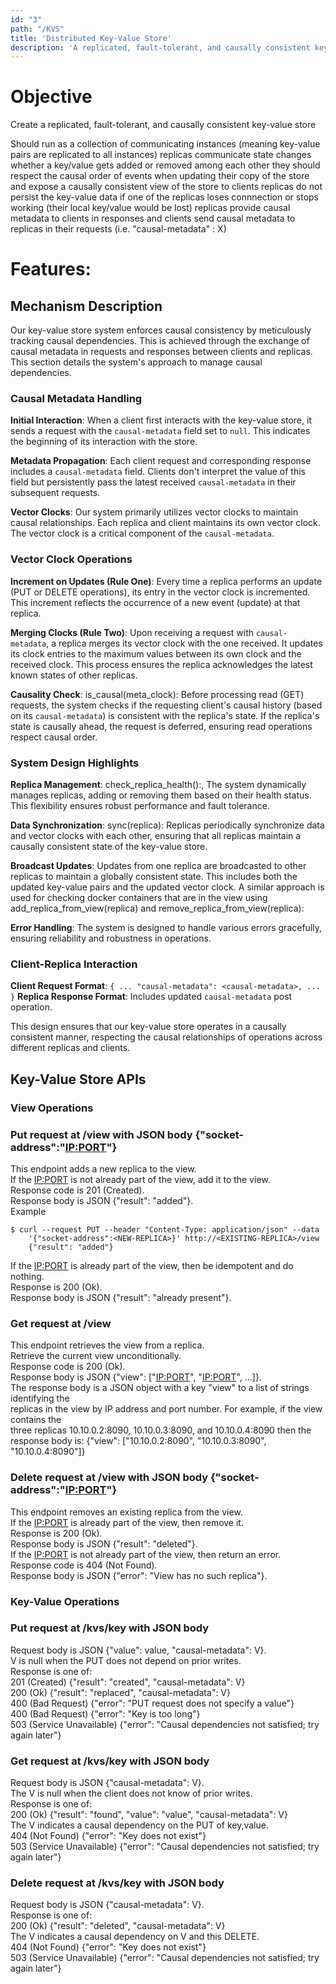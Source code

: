 ```yaml
---
id: "3"
path: "/KVS"
title: 'Distributed Key-Value Store'
description: 'A replicated, fault-tolerant, and causally consistent key-value store with HTTP requests methods: GET, POST, DELETE'
---
```

# Objective
Create a replicated, fault-tolerant, and causally consistent key-value store

 Should run as a collection of communicating instances (meaning key-value pairs are replicated to all instances)
 replicas communicate state changes whether a key/value gets added or removed among each other
 they should respect the causal order of events when updating their copy of the store and expose a causally consistent view of the store to clients
 replicas do not persist the key-value data if one of the replicas loses connnection or stops working (their local key/value would be lost)
 replicas provide causal metadata to clients in responses and clients send causal metadata to replicas in their requests (i.e. "causal-metadata" : X)

# Features:
## Mechanism Description

Our key-value store system enforces causal consistency by meticulously tracking causal dependencies. This is achieved through the exchange of causal metadata in requests and responses between clients and replicas. This section details the system's approach to manage causal dependencies.
### Causal Metadata Handling

 **Initial Interaction**: When a client first interacts with the key-value store, it sends a request with the `causal-metadata` field set to `null`. This indicates the beginning of its interaction with the store.
    
 **Metadata Propagation**: Each client request and corresponding response includes a `causal-metadata` field. Clients don't interpret the value of this field but persistently pass the latest received `causal-metadata` in their subsequent requests.
    
 **Vector Clocks**: Our system primarily utilizes vector clocks to maintain causal relationships. Each replica and client maintains its own vector clock. The vector clock is a critical component of the `causal-metadata`.
    
### Vector Clock Operations

 **Increment on Updates (Rule One)**: Every time a replica performs an update (PUT or DELETE operations), its entry in the vector clock is incremented. This increment reflects the occurrence of a new event (update) at that replica.
    
 **Merging Clocks (Rule Two)**: Upon receiving a request with `causal-metadata`, a replica merges its vector clock with the one received. It updates its clock entries to the maximum values between its own clock and the received clock. This process ensures the replica acknowledges the latest known states of other replicas.

 **Causality Check**: is_causal(meta_clock): Before processing read (GET) requests, the system checks if the requesting client's causal history (based on its `causal-metadata`) is consistent with the replica's state. If the replica's state is causally ahead, the request is deferred, ensuring read operations respect causal order.
### System Design Highlights

 **Replica Management**: check_replica_health():, The system dynamically manages replicas, adding or removing them based on their health status. This flexibility ensures robust performance and fault tolerance.
    
 **Data Synchronization**: sync(replica): Replicas periodically synchronize data and vector clocks with each other, ensuring that all replicas maintain a causally consistent state of the key-value store.
    
 **Broadcast Updates**: Updates from one replica are broadcasted to other replicas to maintain a globally consistent state. This includes both the updated key-value pairs and the updated vector clock. A similar approach is used for checking docker containers that are in the view using add_replica_from_view(replica) and remove_replica_from_view(replica):
    
 **Error Handling**: The system is designed to handle various errors gracefully, ensuring reliability and robustness in operations.
### Client-Replica Interaction

 **Client Request Format**: `{ ... "causal-metadata": <causal-metadata>, ... }`
 **Replica Response Format**: Includes updated `causal-metadata` post operation.

This design ensures that our key-value store operates in a causally consistent manner, respecting the causal relationships of operations across different replicas and clients.
## Key-Value Store APIs
### View Operations

### Put request at /view with JSON body {"socket-address":"<IP:PORT>"} 
This endpoint adds a new replica to the view.  
If the <IP:PORT> is not already part of the view, add it to the view.  
Response code is 201 (Created).  
Response body is JSON {"result": "added"}.  
 Example
```
$ curl --request PUT --header "Content-Type: application/json" --data  
	'{"socket-address":<NEW-REPLICA>}' http://<EXISTING-REPLICA>/view  
	{"result": "added"} 
``` 
If the <IP:PORT> is already part of the view, then be idempotent and do nothing.  
Response is 200 (Ok).  
Response body is JSON {"result": "already present"}.
	
###  Get request at /view  

This endpoint retrieves the view from a replica.  
Retrieve the current view unconditionally.  
Response code is 200 (Ok).  
Response body is JSON {"view": ["<IP:PORT>", "<IP:PORT>", ...]}.  
The response body is a JSON object with a key "view" to a list of strings identifying the  
replicas in the view by IP address and port number. For example, if the view contains the  
three replicas 10.10.0.2:8090, 10.10.0.3:8090, and 10.10.0.4:8090 then the response body is:   {"view": ["10.10.0.2:8090", "10.10.0.3:8090", "10.10.0.4:8090"]}
### Delete request at /view with JSON body {"socket-address":"<IP:PORT>"}
This endpoint removes an existing replica from the view.  
If the <IP:PORT> is already part of the view, then remove it.  
Response is 200 (Ok).  
Response body is JSON {"result": "deleted"}.  
If the <IP:PORT> is not already part of the view, then return an error.  
Response code is 404 (Not Found).  
Response body is JSON {"error": "View has no such replica"}.
### Key-Value Operations
### Put request at /kvs/key with JSON body
Request body is JSON {"value": value, "causal-metadata": V}.  
	V is null when the PUT does not depend on prior writes.  
 Response is one of:  
 201 (Created) {"result": "created", "causal-metadata": V}  
 200 (Ok) {"result": "replaced", "causal-metadata": V}  
 400 (Bad Request) {"error": "PUT request does not specify a value"}  
 400 (Bad Request) {"error": "Key is too long"}  
 503 (Service Unavailable) {"error": "Causal dependencies not satisfied; try again later"}

### Get request at /kvs/key with JSON body
Request body is JSON {"causal-metadata": V}.  
 The V is null when the client does not know of prior writes.  
 Response is one of:  
 200 (Ok) {"result": "found", "value": "value", "causal-metadata": V}  
	The V indicates a causal dependency on the PUT of key,value.  
 404 (Not Found) {"error": "Key does not exist"}  
 503 (Service Unavailable) {"error": "Causal dependencies not satisfied; try again later"}
### Delete request at /kvs/key with JSON body
Request body is JSON {"causal-metadata": V}.  
Response is one of:  
 200 (Ok) {"result": "deleted", "causal-metadata": V}  
	The V indicates a causal dependency on V and this DELETE.  
 404 (Not Found) {"error": "Key does not exist"}  
 503 (Service Unavailable) {"error": "Causal dependencies not satisfied; try again later"}
